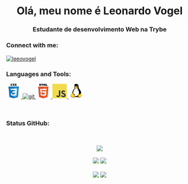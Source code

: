 <h1 align="center">Olá, meu nome é Leonardo Vogel</h1>
<h3 align="center">Estudante de desenvolvimento Web na Trybe</h3>

<h3 align="left">Connect with me:</h3>
<p align="left">
<a href="https://linkedin.com/in/leeovogel" target="blank"><img align="center" src="https://raw.githubusercontent.com/rahuldkjain/github-profile-readme-generator/master/src/images/icons/Social/linked-in-alt.svg" alt="leeovogel" height="30" width="40" /></a>
</p>

<h3 align="left">Languages and Tools:</h3>
<p align="left"> <a href="https://www.w3schools.com/css/" target="_blank"> <img src="https://raw.githubusercontent.com/devicons/devicon/master/icons/css3/css3-original-wordmark.svg" alt="css3" width="40" height="40"/> </a> <a href="https://git-scm.com/" target="_blank"> <img src="https://www.vectorlogo.zone/logos/git-scm/git-scm-icon.svg" alt="git" width="40" height="40"/> </a> <a href="https://www.w3.org/html/" target="_blank"> <img src="https://raw.githubusercontent.com/devicons/devicon/master/icons/html5/html5-original-wordmark.svg" alt="html5" width="40" height="40"/> </a> <a href="https://developer.mozilla.org/en-US/docs/Web/JavaScript" target="_blank"> <img src="https://raw.githubusercontent.com/devicons/devicon/master/icons/javascript/javascript-original.svg" alt="javascript" width="40" height="40"/> </a> <a href="https://www.linux.org/" target="_blank"> <img src="https://raw.githubusercontent.com/devicons/devicon/master/icons/linux/linux-original.svg" alt="linux" width="40" height="40"/> </a> </p>


<br>
<h3 align="left">Status GitHub:</h3>
<br>
<p align="center">
   <img align="center" src="http://github-readme-streak-stats.herokuapp.com?user=leonardovogel&theme=github-dark&hide_border=true&date_format=j%20M%5B%20Y%5D&stroke=1F6FEB&dates=58A6FF&fire=1F6FEB&ring=58A6FF">
   <br>
   <br>
   <img height:"180em" src="https://github-readme-stats.vercel.app/api?username=leonardovogel&show_icons=true&hide_border=true&theme=github_dark">
   <img height:"180em" src="https://github-readme-stats.vercel.app/api/top-langs/?username=leonardovogel&theme=github_dark&hide_border=true">
   <br>
   <br>
   <img align="center" src="https://github-readme-stats.vercel.app/api/pin/?username=leonardovogel&repo=trybe-exercicios&theme=github_dark&border_radius=30&border_color=58A6FF">
   <img align="center" src="https://github-readme-stats.vercel.app/api/pin/?username=leonardovogel&repo=leonardovogel.github.io&theme=github_dark&border_radius=30&border_color=58A6FF">
</p>
